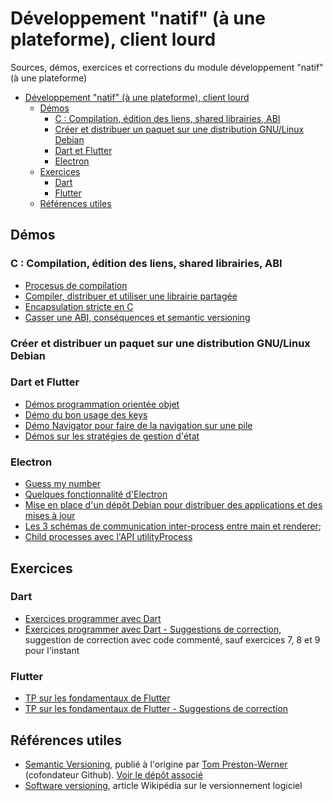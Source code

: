 # Développement "natif" (à une plateforme), client lourd

Sources, démos, exercices et corrections du module développement "natif" (à une plateforme)

- [Développement "natif" (à une plateforme), client lourd](#développement-natif-à-une-plateforme-client-lourd)
  - [Démos](#démos)
    - [C : Compilation, édition des liens, shared librairies, ABI](#c--compilation-édition-des-liens-shared-librairies-abi)
    - [Créer et distribuer un paquet sur une distribution GNU/Linux Debian](#créer-et-distribuer-un-paquet-sur-une-distribution-gnulinux-debian)
    - [Dart et Flutter](#dart-et-flutter)
    - [Electron](#electron)
  - [Exercices](#exercices)
    - [Dart](#dart)
    - [Flutter](#flutter)
  - [Références utiles](#références-utiles)

## Démos

### C : Compilation, édition des liens, shared librairies, ABI

- [Procesus de compilation](./demos-c/demo-processus-compilation/)
- [Compiler, distribuer et utiliser une librairie partagée](./demos-c/demo-linkage/)
- [Encapsulation stricte en C](./demos-c/demo-encapsulation-stricte/)
- [Casser une ABI, conséquences et semantic versioning](./demos-c/demo-compilation-widget/)

### Créer et distribuer un paquet sur une distribution GNU/Linux Debian


### Dart et Flutter

- [Démos programmation orientée objet](./demos-dart/poo-premiers-pas.dart)
- [Démo du bon usage des keys](./demo-flutter/use_of_key/)
- [Démo Navigator pour faire de la navigation sur une pile](./demos-flutter/navigator/navigator/)
- [Démos sur les stratégies de gestion d'état](./demos-flutter/managing_states/)

### Electron

- [Guess my number](./demos-electron/guess/)
- [Quelques fonctionnalité d'Electron](./demos-electron/some-features/)
- [Mise en place d'un dépôt Debian pour distribuer des applications et des mises à jour](./demo-depot-debian/README.md)
- [Les 3 schémas de communication inter-process entre main et renderer](./demos-electron/demo-ipc-patterns/);
- [Child processes avec l'API utilityProcess](./demos-electron/demo-utility-process/)


## Exercices

### Dart

- [Exercices programmer avec Dart](./exercices-dart/README.md)
- [Exercices programmer avec Dart - Suggestions de correction](./exercices-dart/propositions), suggestion de correction avec code commenté, sauf exercices 7, 8 et 9 pour l'instant

### Flutter

- [TP sur les fondamentaux de Flutter](./tp-flutter/)
- [TP sur les fondamentaux de Flutter - Suggestions de correction](./tp-flutter/suggestions/)



## Références utiles

- [Semantic Versioning](https://semver.org/), publié à l'origine par [Tom Preston-Werner](https://tom.preston-werner.com/) (cofondateur Github). [Voir le dépôt associé](https://github.com/semver/semver)
- [Software versioning](https://en.wikipedia.org/wiki/Software_versioning), article Wikipédia sur le versionnement logiciel
